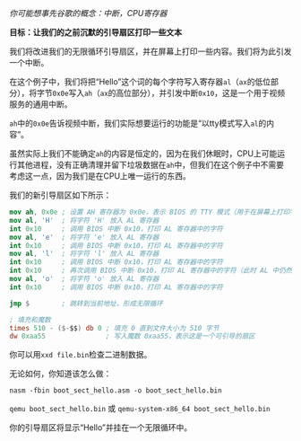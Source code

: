 *你可能想事先谷歌的概念：中断，CPU寄存器*

**目标：让我们的之前沉默的引导扇区打印一些文本**

我们将改进我们的无限循环引导扇区，并在屏幕上打印一些内容。我们将为此引发一个中断。

在这个例子中，我们将把“Hello”这个词的每个字符写入寄存器`al`（`ax`的低位部分），将字节`0x0e`写入`ah`（`ax`的高位部分），并引发中断`0x10`，这是一个用于视频服务的通用中断。

`ah`中的`0x0e`告诉视频中断，我们实际想要运行的功能是“以tty模式写入`al`的内容”。

虽然实际上我们不能确定`ah`的内容是恒定的，因为在我们休眠时，CPU上可能运行其他进程，没有正确清理并留下垃圾数据在`ah`中，但我们在这个例子中不需要考虑这一点，因为我们是在CPU上唯一运行的东西。

我们的新引导扇区如下所示：

```nasm
mov ah, 0x0e ; 设置 AH 寄存器为 0x0e，表示 BIOS 的 TTY 模式（用于在屏幕上打印字符）
mov al, 'H'  ; 将字符 'H' 放入 AL 寄存器
int 0x10     ; 调用 BIOS 中断 0x10，打印 AL 寄存器中的字符
mov al, 'e'  ; 将字符 'e' 放入 AL 寄存器
int 0x10     ; 调用 BIOS 中断 0x10，打印 AL 寄存器中的字符
mov al, 'l'  ; 将字符 'l' 放入 AL 寄存器
int 0x10     ; 调用 BIOS 中断 0x10，打印 AL 寄存器中的字符
int 0x10     ; 再次调用 BIOS 中断 0x10，打印 AL 寄存器中的字符（此时 AL 中仍然是 'l'）
mov al, 'o'  ; 将字符 'o' 放入 AL 寄存器
int 0x10     ; 调用 BIOS 中断 0x10，打印 AL 寄存器中的字符

jmp $        ; 跳转到当前地址，形成无限循环

; 填充和魔数
times 510 - ($-$$) db 0 ; 填充 0 直到文件大小为 510 字节
dw 0xaa55               ; 写入魔数 0xaa55，表示这是一个可引导的扇区
```

你可以用`xxd file.bin`检查二进制数据。

无论如何，你知道该怎么做：

`nasm -fbin boot_sect_hello.asm -o boot_sect_hello.bin`

`qemu boot_sect_hello.bin` 或 `qemu-system-x86_64 boot_sect_hello.bin`

你的引导扇区将显示“Hello”并挂在一个无限循环中。